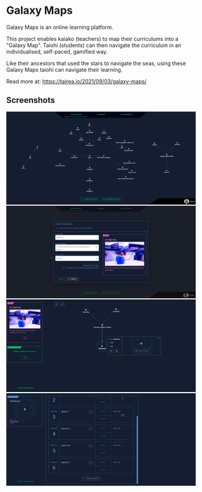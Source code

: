 # Galaxy Maps
Galaxy Maps is an online learning platform.

This project enables kaiako (teachers) to map their curriculums into a "Galaxy Map". Taiohi (students) can then navigate the curriculum in an individualised, self-paced, gamified way.

Like their ancestors that used the stars to navigate the seas, using these Galaxy Maps taiohi can navigate their learning.

Read more at: https://tairea.io/2021/09/03/galaxy-maps/

## Screenshots
![Screenshot1](./screenshots/screen1.png)
![Screenshot2](./screenshots/screen2.png)
![Screenshot3](./screenshots/screen3.png)
![Screenshot4](./screenshots/screen4.png)
